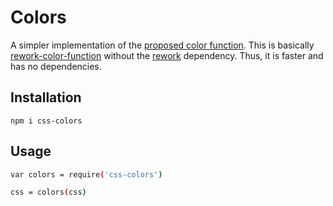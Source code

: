 
# Colors

A simpler implementation of the [proposed color function](http://dev.w3.org/csswg/css-color/#modifying-colors).
This is basically [rework-color-function](https://github.com/ianstormtaylor/rework-color-function) without the [rework](https://github.com/reworkcss/rework) dependency.
Thus, it is faster and has no dependencies.

## Installation

```
npm i css-colors
```

## Usage

```bash
var colors = require('css-colors')

css = colors(css)
```
